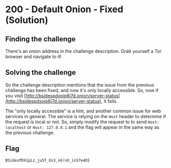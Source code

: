 # 200 - Default Onion - Fixed (Solution)

## Finding the challenge

There's an onion address in the challenge description. Grab yourself a Tor browser and navigate to it!

## Solving the challenge

So the challenge description mentions that the issue from the previous challenge has been fixed, and now it's only locally accessible. So, now if you visit [http://bsidespdxojp6j7d.onion/server-status](http://bsidespdxojp6j7d.onion/server-status), it fails.

The "only locally accessible" is a hint, and another common issue for web services in general. The service is relying on the `Host` header to determine if the request is local or not. So, simply modify the request to to send `Host: localhost` or `Host: 127.0.0.1` and the flag will appear in the same way as the previous challenge.

## Flag
`BSidesPDX{pLz_ju5T_Us3_nG!nX_inS7e4D}`
